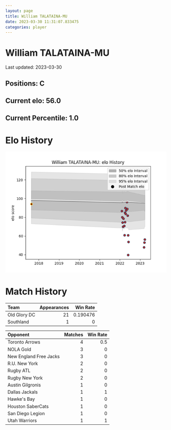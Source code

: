 ```yaml
---  
layout: page  
title: William TALATAINA-MU  
date: 2023-03-30 11:31:07.833475  
categories: player  
---
```

# William TALATAINA-MU


Last updated: 2023-03-30
## Positions: C

## Current elo: 56.0

## Current Percentile: 1.0

# Elo History


![elo history](history_WilliamTALATAINA-MU.png)
# Match History


| Team         |   Appearances |   Win Rate |
|:-------------|--------------:|-----------:|
| Old Glory DC |            21 |   0.190476 |
| Southland    |             1 |   0        |

| Opponent               |   Matches |   Win Rate |
|:-----------------------|----------:|-----------:|
| Toronto Arrows         |         4 |        0.5 |
| NOLA Gold              |         3 |        0   |
| New England Free Jacks |         3 |        0   |
| R.U. New York          |         2 |        0   |
| Rugby ATL              |         2 |        0   |
| Rugby New York         |         2 |        0   |
| Austin Gilgronis       |         1 |        0   |
| Dallas Jackals         |         1 |        1   |
| Hawke's Bay            |         1 |        0   |
| Houston SaberCats      |         1 |        0   |
| San Diego Legion       |         1 |        0   |
| Utah Warriors          |         1 |        1   |